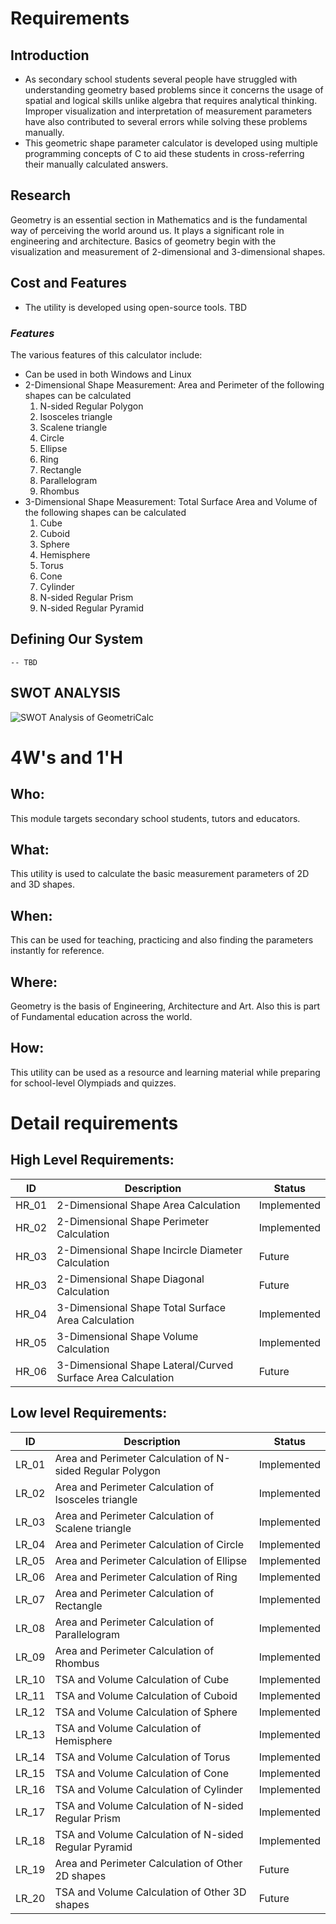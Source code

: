 # Requirements

## Introduction
 * As secondary school students several people have struggled with understanding geometry based problems since it concerns the usage of spatial and logical skills unlike algebra that requires analytical thinking. Improper visualization and interpretation of measurement parameters have also contributed to several errors while solving these problems manually.
 * This geometric shape parameter calculator is developed using multiple programming concepts of C to aid these students in cross-referring their manually calculated answers.

## Research
   Geometry is an essential section in Mathematics and is the fundamental way of perceiving the world around us. It plays a significant role in engineering and architecture. Basics of geometry begin with the visualization and measurement of 2-dimensional and 3-dimensional shapes.

## Cost and Features
* The utility is developed using open-source tools. TBD
### *Features*
The various features of this calculator include:
* Can be used in both Windows and Linux
* 2-Dimensional Shape Measurement: Area and Perimeter of the following shapes can be calculated
   1. N-sided Regular Polygon
   2. Isosceles triangle
   3. Scalene triangle
   4. Circle
   5. Ellipse
   6. Ring
   7. Rectangle 
   8. Parallelogram
   9. Rhombus
* 3-Dimensional Shape Measurement: Total Surface Area and Volume of the following shapes can be calculated
   1. Cube
   2. Cuboid
   3. Sphere
   4. Hemisphere
   5. Torus
   6. Cone
   7. Cylinder
   8. N-sided Regular Prism
   9. N-sided Regular Pyramid

## Defining Our System
    -- TBD
## SWOT ANALYSIS
![SWOT Analysis of GeometriCalc](https://github.com/256152/Mini_Project_1_April_2021/blob/3aca8e1cdca1395ec9b16f4929e6b76877844578/MiniProject_C/1_Requirements/SWOT.png)

# 4W&#39;s and 1&#39;H

## Who:
This module targets secondary school students, tutors and educators.
## What:
This utility is used to calculate the basic measurement parameters of 2D and 3D shapes.
## When:
This can be used for teaching, practicing and also finding the parameters instantly for reference.
## Where:
Geometry is the basis of Engineering, Architecture and Art. Also this is part of Fundamental education across the world.
## How:
This utility can be used as a resource and learning material while preparing for school-level Olympiads and quizzes.

# Detail requirements
## High Level Requirements:

|      ID          |Description                          |Status                         |
|----------------|-------------------------------|-----------------------------|
|HR_01|2-Dimensional Shape Area Calculation |Implemented            |
|HR_02|2-Dimensional Shape Perimeter Calculation |Implemented|
|HR_03|2-Dimensional Shape Incircle Diameter Calculation |Future|
|HR_03|2-Dimensional Shape Diagonal Calculation |Future|
|HR_04|3-Dimensional Shape Total Surface Area Calculation |Implemented|
|HR_05|3-Dimensional Shape Volume Calculation|Implemented|
|HR_06|3-Dimensional Shape Lateral/Curved Surface Area Calculation|Future|

##  Low level Requirements:


|      ID          |Description                          |Status                         |
|----------------|-------------------------------|-----------------------------|
|LR_01|Area and Perimeter Calculation of N-sided Regular Polygon|Implemented|
|LR_02|Area and Perimeter Calculation of Isosceles triangle|Implemented|
|LR_03|Area and Perimeter Calculation of Scalene triangle|Implemented|
|LR_04|Area and Perimeter Calculation of Circle|Implemented|
|LR_05|Area and Perimeter Calculation of Ellipse|Implemented|
|LR_06|Area and Perimeter Calculation of Ring|Implemented|
|LR_07|Area and Perimeter Calculation of Rectangle|Implemented|
|LR_08|Area and Perimeter Calculation of Parallelogram|Implemented|
|LR_09|Area and Perimeter Calculation of Rhombus|Implemented|
|LR_10|TSA and Volume Calculation of Cube|Implemented|
|LR_11|TSA and Volume Calculation of Cuboid|Implemented|
|LR_12|TSA and Volume Calculation of Sphere|Implemented|
|LR_13|TSA and Volume Calculation of Hemisphere|Implemented|
|LR_14|TSA and Volume Calculation of Torus|Implemented|
|LR_15|TSA and Volume Calculation of Cone|Implemented|
|LR_16|TSA and Volume Calculation of Cylinder|Implemented|
|LR_17|TSA and Volume Calculation of N-sided Regular Prism|Implemented|
|LR_18|TSA and Volume Calculation of N-sided Regular Pyramid|Implemented|
|LR_19|Area and Perimeter Calculation of Other 2D shapes|Future|
|LR_20|TSA and Volume Calculation of Other 3D shapes|Future|
